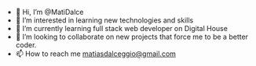 - 👋 Hi, I’m @MatiDalce
- 👀 I’m interested in learning new technologies and skills
- 🌱 I’m currently learning full stack web developer on Digital House
- 💞️ I’m looking to collaborate on new projects that force me to be a better coder.
- 📫 How to reach me matiasdalceggio@gmail.com

<!---
MatiDalce/MatiDalce is a ✨ special ✨ repository because its `README.md` (this file) appears on your GitHub profile.
You can click the Preview link to take a look at your changes.
--->
